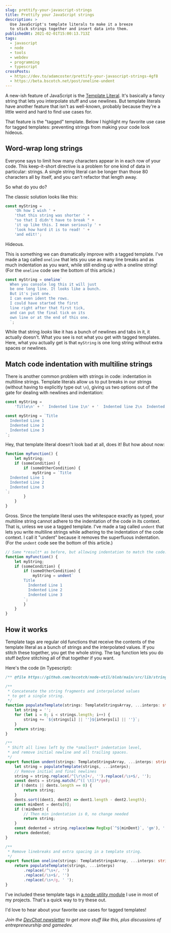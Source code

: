 ```yaml
---
slug: prettify-your-javascript-strings
title: Prettify your JavaScript strings
description: >
  Use JavaScript's template literals to make it a breeze
  to stick strings together and insert data into them.
publishedAt: 2021-02-01T15:00:13.713Z
tags:
  - javascript
  - node
  - tools
  - webdev
  - programming
  - typescript
crossPosts:
  - https://dev.to/adamcoster/prettify-your-javascript-strings-4gf8
  - https://beta.bscotch.net/post/oneline-undent
---
```


A new-ish feature of JavaScript is the [Template Literal](https://developer.mozilla.org/en-US/docs/Web/JavaScript/Reference/Template_literals). It's basically a fancy string that lets you interpolate stuff and use newlines. But template literals have another feature that isn't as well-known, probably because they're a little weird and hard to find use cases for.

That feature is the "tagged" template. Below I highlight my favorite use case for tagged templates: preventing strings from making your code look hideous.

## Word-wrap long strings

Everyone says to limit how many characters appear in in each row of your code. This keep-it-short directive is a problem for one kind of data in particular: strings. A single string literal can be longer than those 80 characters all by itself, and you can't refactor that length away.

So what do you do?

The classic solution looks like this:

```js
const myString =
	'Oh how I wish ' +
	'that this string was shorter ' +
	"so that I didn't have to break " +
	'it up like this. I mean seriously ' +
	'look how hard it is to read! ' +
	'and edit!';
```

Hideous.

This is something we can dramatically improve with a tagged template. I've made a tag called `oneline` that lets you use as many line breaks and as much indentation as you want, while still ending up with a oneline string! (For the `oneline` code see the bottom of this article.)

```js
const myString = oneline`
  When you console log this it will just
  be one long line. It looks like a bunch.
  But it's just one.
  I can even ident the rows.
  I could have started the first
  line right after that first tick,
  and can put the final tick on its
  own line or at the end of this one.
  `;
```

While that string _looks_ like it has a bunch of newlines and tabs in it, it actually doesn't. What you see is not what you get with tagged templates. Here, what you actually get is that `myString` is one long string without extra spaces or newlines.

## Match code indentation with multiline strings

There is another common problem with strings in code: indentation in multiline strings. Template literals allow us to put breaks in our strings (without having to explicitly type out `\n`), giving us two options out of the gate for dealing with newlines and indentation:

```js
const myString =
	'Title\n' + '  Indented line 1\n' + '  Indented line 2\n  Indented Line 3\n';

const myString = `Title
  Indented Line 1
  Indented Line 2
  Indented Line 3
`;
```

Hey, that template literal doesn't look bad at all, does it! But how about now:

```js
function myFunction() {
	let myString;
	if (someCondition) {
		if (someOtherCondition) {
			myString = `Title
  Indented Line 1
  Indented Line 2
  Indented Line 3
`;
		}
	}
}
```

Gross. Since the template literal uses the whitespace exactly as typed, your multiline string cannot adhere to the indentation of the code in its context. That is, unless we use a tagged template. I've made a tag called `undent` that lets you write multiline strings while adhering to the indentation of the code context. I call it "undent" because it removes the superfluous indentation. (For the `undent` code see the bottom of this article.)

```js
// Same *result* as before, but allowing indentation to match the code.
function myFunction() {
	let myString;
	if (someCondition) {
		if (someOtherCondition) {
			myString = undent`
        Title
          Indented Line 1
          Indented Line 2
          Indented Line 3
        `;
		}
	}
}
```

## How it works

Template tags are regular old functions that receive the contents of the template literal as a bunch of strings and the interpolated values. If you stitch these together, you get the whole string. The tag function lets you do stuff _before_ stitching all of that together if you want.

Here's the code (in Typescript):

```ts
/** @file https://github.com/bscotch/node-util/blob/main/src/lib/strings.ts **/

/**
 * Concatenate the string fragments and interpolated values
 * to get a single string.
 */
function populateTemplate(strings: TemplateStringsArray, ...interps: string[]) {
	let string = '';
	for (let i = 0; i < strings.length; i++) {
		string += `${strings[i] || ''}${interps[i] || ''}`;
	}
	return string;
}

/**
 * Shift all lines left by the *smallest* indentation level,
 * and remove initial newline and all trailing spaces.
 */
export function undent(strings: TemplateStringsArray, ...interps: string[]) {
	let string = populateTemplate(strings, ...interps);
	// Remove initial and final newlines
	string = string.replace(/^[\r\n]+/, '').replace(/\s+$/, '');
	const dents = string.match(/^([ \t])*/gm);
	if (!dents || dents.length == 0) {
		return string;
	}
	dents.sort((dent1, dent2) => dent1.length - dent2.length);
	const minDent = dents[0];
	if (!minDent) {
		// Then min indentation is 0, no change needed
		return string;
	}
	const dedented = string.replace(new RegExp(`^${minDent}`, 'gm'), '');
	return dedented;
}

/**
 * Remove linebreaks and extra spacing in a template string.
 */
export function oneline(strings: TemplateStringsArray, ...interps: string[]) {
	return populateTemplate(strings, ...interps)
		.replace(/^\s+/, '')
		.replace(/\s+$/, '')
		.replace(/\s+/g, ' ');
}
```

I've included these template tags in [a node utility module](https://www.npmjs.com/package/@bscotch/utility) I use in most of my projects. That's a quick way to try these out.

I'd love to hear about your favorite use cases for tagged templates!

_Join the [DevChat newsletter](https://tinybs.co/devchat) to get more stuff like this, plus discussions of entrepreneurship and gamedev._
